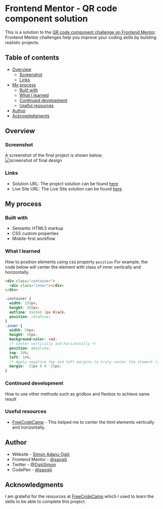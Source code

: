 # Frontend Mentor - QR code component solution

This is a solution to the [QR code component challenge on Frontend Mentor](https://www.frontendmentor.io/challenges/qr-code-component-iux_sIO_H). Frontend Mentor challenges help you improve your coding skills by building realistic projects.

## Table of contents

- [Overview](#overview)
  - [Screenshot](#screenshot)
  - [Links](#links)
- [My process](#my-process)
  - [Built with](#built-with)
  - [What I learned](#what-i-learned)
  - [Continued development](#continued-development)
  - [Useful resources](#useful-resources)
- [Author](#author)
- [Acknowledgments](#acknowledgments)

## Overview

### Screenshot

A screenshot of the final project is shown below;
![screenshot of final design](https://drive.google.com/thumbnail?id=1TdGomHGhijZAnAr4VSyQmFXCJ4fg_0I2)

### Links

- Solution URL: The project solution can be found [here](https://github.com/saogiji/personal-projects/tree/main/qr-code)
- Live Site URL: The Live Site solution can be found [here](https://codepen.io/saogiji/full/abYJRLp)

## My process

### Built with

- Semantic HTML5 markup
- CSS custom properties
- Mobile-first workflow

### What I learned

How to position elements using css property `position`
For example, the code below will center the element with class of inner vertically and horizontally.

```html
<div class="container">
  <div class="inner"></div>
</div>
```

```css
.container {
  width: 350px;
  height: 200px;
  outline: dashed 1px black;
  position: relative;
}
.inner {
  width: 50px;
  height: 50px;
  background-color: red;
  /* Center vertically and horizontally */
  position: absolute;
  top: 50%;
  left: 50%;
  /* Apply negative top and left margins to truly center the element */
  margin: -25px 0 0 -25px;
}
```

### Continued development

How to use other methods such as gridbox and flexbox to achieve same result

### Useful resources

- [FreeCodeCamp](https://www.freecodecamp.org/news/how-to-center-anything-with-css-align-a-div-text-and-more/) - This helped me to center the html elements vertically and horizontally.

## Author

- Website - [Simon Adanu Ogiji](https://github.com/saogiji)
- Frontend Mentor - [@saogiji](https://www.frontendmentor.io/profile/saogiji)
- Twitter - [@OgijiSimon](https://twitter.com/OgijiSimon)
- CodePen - [@saogiji](https://codepen.io/saogiji)

## Acknowledgments

I am grateful for the resources at [FreeCodeCamp](https://www.freecodecamp.org/news) which I used to learn the skills to be able to complete this project.

